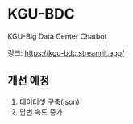 # KGU-BDC
KGU-Big Data Center Chatbot <br/>

링크: https://kgu-bdc.streamlit.app/

## 개선 예정
1. 데이터셋 구축(json)
2. 답변 속도 증가

